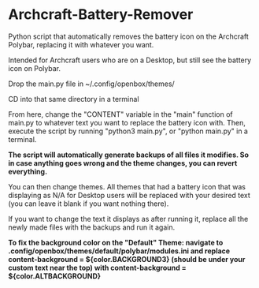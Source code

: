 # Archcraft-Battery-Remover
Python script that automatically removes the battery icon on the Archcraft Polybar, replacing it with whatever you want.

Intended for Archcraft users who are on a Desktop, but still see the battery icon on Polybar.

Drop the main.py file in ~/.config/openbox/themes/

CD into that same directory in a terminal

From here, change the "CONTENT" variable in the "main" function of main.py to whatever text you want to replace the battery icon with.
Then, execute the script by running "python3 main.py", or "python main.py" in a terminal.

**The script will automatically generate backups of all files it modifies. So in case anything goes wrong and the theme changes, you can revert everything.**

You can then change themes. All themes that had a battery icon that was displaying as N/A for Desktop users will be replaced with your desired text (you can leave it blank if you want nothing there).

If you want to change the text it displays as after running it, replace all the newly made files with the backups and run it again.

**To fix the background color on the "Default" Theme: navigate to .config/openbox/themes/default/polybar/modules.ini and replace content-background = ${color.BACKGROUND3} (should be under your custom text near the top) with content-background = ${color.ALTBACKGROUND}**
